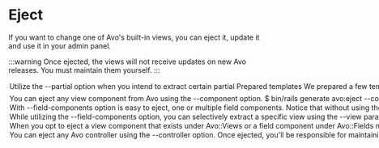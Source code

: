 # Eject

If you want to change one of Avo's built-in views, you can eject it, update it and use it in your admin panel.

:::warning
Once ejected, the views will not receive updates on new Avo releases. You must maintain them yourself.
:::

<Option name="`--partial`">

Utilize the `--partial` option when you intend to extract certain partial

## Prepared templates

We prepared a few templates to make it easier for you.

`bin/rails generate avo:eject --partial :logo` will eject the `_logo.html.erb` partial.

```
▶ bin/rails generate avo:eject --partial :logo
Running via Spring preloader in process 20947
      create  app/views/avo/logo/_logo.html.erb
```

A list of prepared templates:

- `:logo` ➡️ &nbsp; `app/views/avo/partials/_logo.html.erb`
- `:head` ➡️ &nbsp; `app/views/avo/partials/_head.html.erb`
- `:header` ➡️ &nbsp; `app/views/avo/partials/_header.html.erb`
- `:scripts` ➡️ &nbsp; `app/views/avo/partials/_scripts.html.erb`
- `:sidebar_extra` ➡️ &nbsp; `app/views/avo/partials/_sidebar_extra.html.erb`

### Logo

In the `app/views/avo/partials` directory, you will find the `_logo.html.erb` partial, which you may customize however you want. It will be displayed in place of Avo's logo.

### Header

The `_header.html.erb` partial enables you to customize the name and link of your app.

### Scripts

The `_scripts.html.erb` partial enables you to insert scripts in the footer of your admin.

## Eject any template

You can eject any partial from Avo using the partial path.

```
▶ bin/rails generate avo:eject --partial app/views/layouts/avo/application.html.erb
      create  app/views/layouts/avo/application.html.erb
```
</Option>

<Option name="`--component`">

You can eject any view component from Avo using the `--component` option.

```bash
$ bin/rails generate avo:eject --component Avo::Index::TableRowComponent
```
or

```bash
$ bin/rails generate avo:eject --component avo/index/table_row_component
```

Have the same output:
```bash
create  app/components/avo/index/table_row_component.rb
create  app/components/avo/index/table_row_component.html.erb
```
</Option>

<Option name="`--field-components`">

With `--field-components` option is easy to eject, one or multiple field components. Notice that without using the `--scope`, the ejected components will override the original components for that field everywhere on the project.

Check the `--scope` and the [`components`](./field-options.html#components) field options for more details on how to override the components only on specific parts of the project.

```bash
$ rails g avo:eject --field-components text
      create  app/components/avo/fields/text_field
      create  app/components/avo/fields/text_field/edit_component.html.erb
      create  app/components/avo/fields/text_field/edit_component.rb
      create  app/components/avo/fields/text_field/index_component.html.erb
      create  app/components/avo/fields/text_field/index_component.rb
      create  app/components/avo/fields/text_field/show_component.html.erb
      create  app/components/avo/fields/text_field/show_component.rb
```

Let's say you want to override only the edit component of the `TextField`, that can be achieved with this simple command.

```bash
$ rails g avo:eject --field-components text --view edit
      create  app/components/avo/fields/text_field/edit_component.rb
      create  app/components/avo/fields/text_field/edit_component.html.erb
```

</Option>

<Option name="`--view`">

While utilizing the `--field-components` option, you can selectively extract a specific view using the `--view` parameter, as demonstrated in the example above. If this option is omitted, all components of the field will be ejected.

</Option>


<Option name="`--scope`">

When you opt to eject a view component that exists under `Avo::Views` or a field component under `Avo::Fields` namespace, for example the `Avo::Views::ResourceIndexComponent` or `Avo::Fields::TextField::ShowComponent` you can employ the `--scope` option to specify the namespace that should be adopted by the ejected component, extending from `Avo::Views` / `Avo::Fields`.

```bash
$ rails g avo:eject --component Avo::Views::ResourceIndexComponent --scope admins
      create  app/components/avo/views/admins/resource_index_component.rb
      create  app/components/avo/views/admins/resource_index_component.html.erb

$ rails g avo:eject --field-components text --view show --scope admins
      create  app/components/avo/fields/admins/text_field/show_component.rb
      create  app/components/avo/fields/admins/text_field/show_component.html.erb
```

The ejected file have the same code that original `Avo::Views::ResourceIndexComponent` or `Avo::Fields::TextField::ShowComponent` but you can notice that the class name and the directory has changed

```ruby
class Avo::Views::Admins::ResourceIndexComponent < Avo::ResourceComponent

class Avo::Fields::Admins::TextField::ShowComponent < Avo::Fields::ShowComponent
```

:::info Scopes transformation
`--scope users_admins` -> `Avo::Views::UsersAdmins::ResourceIndexComponent`<br>
`--scope users/admins` -> `Avo::Views::Users::Admins::ResourceIndexComponent`
:::
</Option>

<Option name="`--controller`">

You can eject any Avo controller using the `--controller` option. Once ejected, you'll be responsible for maintaining the ejected controller.

```bash
$ rails g avo:eject --controller application_controller
```

The most common use case is ejecting the `application_controller`. The ejected application controller serves as an extendable layer that inherits from `Avo::BaseApplicationController`, where the core logic resides. All your Avo controllers for a specific resource inherit from this extendable layer, allowing you to customize behavior that applies to all resources' controllers.

This approach provides a clean way to add custom functionality or override default behaviors without directly modifying Avo's base controllers.

</Option>
